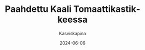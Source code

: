 ---
title: "Paahdettu Kaali Tomaatti­kastik­keessa"
image: "https://vegaanibotti.lauravuo.me/2024/06/2024-06-06_small.png"
date: 2024-06-06
receipt_url: "https://kasviskapina.fi/reseptit/paahdettu-kaali-tomaattikastikkeessa"
author: "Kasviskapina"
---